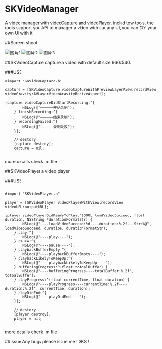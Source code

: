 # SKVideoManager
A video manager with videoCapture and videoPlayer.
includ tow tools, the tools support you API to manager a video with out any UI, you can DIY your own UI with it

##Screen shoot

![图片1](http://img.blog.csdn.net/20160510175656951)
![图片2](http://img.blog.csdn.net/20160510175722756)
![图片3](http://img.blog.csdn.net/20160510175746764)

##SKVideoCapture
capture a video with default size 960x540.

###USE

``` obj-c
#import "SKVideoCapture.h"

capture = [SKVideoCapture videoCaptureWithPreviewLayerView:recordView videoGravity:AVLayerVideoGravityResizeAspect];

[capture videoCaptureDidStartRecording:^{
        NSLog(@"——————开始录制");
    } finishRecording:^{
        NSLog(@"——————结束录制");
    } recordingFailed:^{
        NSLog(@"——————录制失败");
    }];
    
    // destory
    [capture destroy];
    capture = nil;
    
```
more details check .m file

##SKVideoPlayer
a video player

###USE

``` obj-c

#import "SKVideoPlayer.h"

player = [SKVideoPlayer videoPlayerWithView:recordView videoURL:outputURL];

[player videoPlayerDidReadyToPlay:^(BOOL loadVideoSucceed, float duration, NSString *durationFormatStr) {
        NSLog(@"----loadVideoSucceed:%d----duration:%.2f---Str:%@", loadVideoSucceed, duration, durationFormatStr);
    } play:^{
        NSLog(@"----play----");
    } pause:^{
        NSLog(@"----pause----");
    } playbackBufferEmpty:^{
        NSLog(@"----playbackBufferEmpty----");
    } playbackLikelyToKeepUp:^{
        NSLog(@"----playbackLikelyToKeepUp----");
    } bufferingProgress:^(float totoalBuffer) {
        NSLog(@"----bufferingProgress----totalBuffer:%.2f", totoalBuffer);
    } playProgress:^(float currentTime, float duration) {
        NSLog(@"----playProgress----currentTime:%.2f----duration:%.2f", currentTime, duration);
    } playDidEnd:^{
        NSLog(@"----playDidEnd----");
    }];
    
    // destory
    [player destroy];
    player = nil;
    
```
more details check .m file

##issue
Any bugs please issue me !
3KS !
